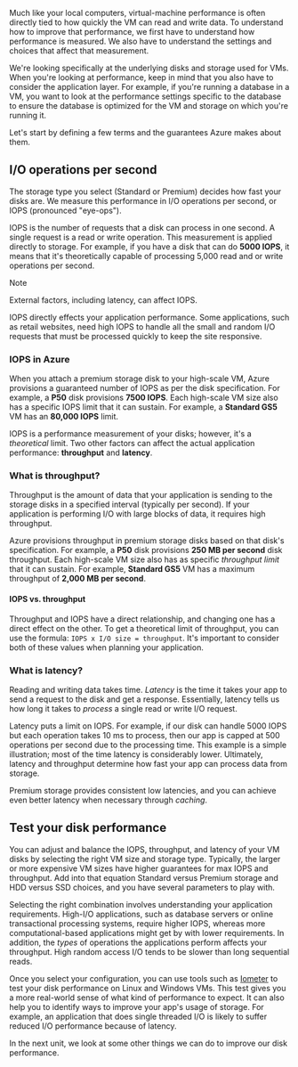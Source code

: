 Much like your local computers, virtual-machine performance is often directly tied to how quickly the VM can read and write data. To understand how to improve that performance, we first have to understand how performance is measured. We also have to understand the settings and choices that affect that measurement.

We're looking specifically at the underlying disks and storage used for VMs. When you're looking at performance, keep in mind that you also have to consider the application layer. For example, if you're running a database in a VM, you want to look at the performance settings specific to the database to ensure the database is optimized for the VM and storage on which you're running it.

Let's start by defining a few terms and the guarantees Azure makes about them.

## I/O operations per second

The storage type you select (Standard or Premium) decides how fast your disks are. We measure this performance in I/O operations per second, or IOPS (pronounced "eye-ops").

IOPS is the number of requests that a disk can process in one second. A single request is a read or write operation. This measurement is applied directly to storage. For example, if you have a disk that can do **5000 IOPS**, it means that it's theoretically capable of processing 5,000 read and or write operations per second.

> [!NOTE]
> External factors, including latency, can affect IOPS.

IOPS directly effects your application performance. Some applications, such as retail websites, need high IOPS to handle all the small and random I/O requests that must be processed quickly to keep the site responsive.

### IOPS in Azure

When you attach a premium storage disk to your high-scale VM, Azure provisions a guaranteed number of IOPS as per the disk specification. For example, a **P50** disk provisions **7500 IOPS**. Each high-scale VM size also has a specific IOPS limit that it can sustain. For example, a **Standard GS5** VM has an **80,000 IOPS** limit.

IOPS is a performance measurement of your disks; however, it's a *theoretical* limit. Two other factors can affect the actual application performance: **throughput** and **latency**.

### What is throughput?

Throughput is the amount of data that your application is sending to the storage disks in a specified interval (typically per second). If your application is performing I/O with large blocks of data, it requires high throughput.

Azure provisions throughput in premium storage disks based on that disk's specification. For example, a **P50** disk provisions **250 MB per second** disk throughput. Each high-scale VM size also has as specific *throughput limit* that it can sustain. For example, **Standard GS5** VM has a maximum throughput of **2,000 MB per second**.

#### IOPS vs. throughput

Throughput and IOPS have a direct relationship, and changing one has a direct effect on the other. To get a theoretical limit of throughput, you can use the formula: `IOPS x I/O size = throughput`. It's important to consider both of these values when planning your application.

### What is latency?

Reading and writing data takes time. *Latency* is the time it takes your app to send a request to the disk and get a response. Essentially, latency tells us how long it takes to *process* a single read or write I/O request.

Latency puts a limit on IOPS. For example, if our disk can handle 5000 IOPS but each operation takes 10 ms to process, then our app is capped at 500 operations per second due to the processing time. This example is a simple illustration; most of the time latency is considerably lower. Ultimately, latency and throughput determine how fast your app can process data from storage.

Premium storage provides consistent low latencies, and you can achieve even better latency when necessary through *caching*.

## Test your disk performance

You can adjust and balance the IOPS, throughput, and latency of your VM disks by selecting the right VM size and storage type. Typically, the larger or more expensive VM sizes have higher guarantees for max IOPS and throughput. Add into that equation Standard versus Premium storage and HDD versus SSD choices, and you have several parameters to play with.

Selecting the right combination involves understanding your application requirements. High-I/O applications, such as database servers or online transactional processing systems, require higher IOPS, whereas more computational-based applications might get by with lower requirements. In addition, the *types* of operations the applications perform affects your throughput. High random access I/O tends to be slower than long sequential reads.

Once you select your configuration, you can use tools such as [Iometer](http://iometer.org/) to test your disk performance on Linux and Windows VMs. This test gives you a more real-world sense of what kind of performance to expect. It can also help you to identify ways to improve your app's usage of storage. For example, an application that does single threaded I/O is likely to suffer reduced I/O performance because of latency.

In the next unit, we look at some other things we can do to improve our disk performance.
